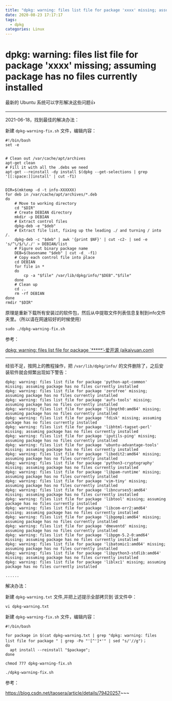 ```yaml
---
title: "dpkg: warning: files list file for package 'xxxx' missing; assuming package has no files currently installed"
date: 2020-08-23 17:17:17
tags:
  - dpkg
categories: Linux
---
```

# dpkg: warning: files list file for package 'xxxx' missing; assuming package has no files currently installed


最新的 Ubuntu 系统可以字形解决这些问题👍

---

2021-06-18，找到最佳的解决办法：

新建 `dpkg-warning-fix.sh` 文件，编辑内容：

```
#!/bin/bash
set -e


# Clean out /var/cache/apt/archives
apt-get clean
# Fill it with all the .debs we need
apt-get --reinstall -dy install $(dpkg --get-selections | grep '[[:space:]]install' | cut -f1)


DIR=$(mktemp -d -t info-XXXXXX)
for deb in /var/cache/apt/archives/*.deb
do
    # Move to working directory
    cd "$DIR"
    # Create DEBIAN directory
    mkdir -p DEBIAN
    # Extract control files
    dpkg-deb -e "$deb"
    # Extract file list, fixing up the leading ./ and turning / into /.
    dpkg-deb -c "$deb" | awk '{print $NF}' | cut -c2- | sed -e 's/^\/$/\/./' > DEBIAN/list
    # Figure out binary package name
    DEB=$(basename "$deb" | cut -d_ -f1)
    # Copy each control file into place
    cd DEBIAN
    for file in *
    do
        cp -a "$file" /var/lib/dpkg/info/"$DEB"."$file"
    done
    # Clean up
    cd ..
    rm -rf DEBIAN
done
rmdir "$DIR"
```

原理是重新下载所有安装过的软件包，然后从中提取文件列表信息复制到info文件夹里。（所以请在网速较好的时候使用）

```shell
sudo ./dpkg-warning-fix.sh
```



参考：

[dpkg: warning: files list file for package `*****’-爱开源 (aikaiyuan.com)](https://www.aikaiyuan.com/9147.html)



---

经验不足，按网上的教程操作，把 `/var/lib/dpkg/info/` 的文件删除了，之后安装软件就会频繁出现如下警告：

```shell
dpkg: warning: files list file for package 'python-apt-common' missing; assuming package has no files currently installed
dpkg: warning: files list file for package 'zerofree' missing; assuming package has no files currently installed
dpkg: warning: files list file for package 'aufs-tools' missing; assuming package has no files currently installed
dpkg: warning: files list file for package 'libnpth0:amd64' missing; assuming package has no files currently installed
dpkg: warning: files list file for package 'fdisk' missing; assuming package has no files currently installed
dpkg: warning: files list file for package 'libhtml-tagset-perl' missing; assuming package has no files currently installed
dpkg: warning: files list file for package 'iputils-ping' missing; assuming package has no files currently installed
dpkg: warning: files list file for package 'ubuntu-advantage-tools' missing; assuming package has no files currently installed
dpkg: warning: files list file for package 'libedit2:amd64' missing; assuming package has no files currently installed
dpkg: warning: files list file for package 'python3-cryptography' missing; assuming package has no files currently installed
dpkg: warning: files list file for package 'libpam-runtime' missing; assuming package has no files currently installed
dpkg: warning: files list file for package 'vim-tiny' missing; assuming package has no files currently installed
dpkg: warning: files list file for package 'libncurses5:amd64' missing; assuming package has no files currently installed
dpkg: warning: files list file for package 'libtool' missing; assuming package has no files currently installed
dpkg: warning: files list file for package 'libcom-err2:amd64' missing; assuming package has no files currently installed
dpkg: warning: files list file for package 'libgomp1:amd64' missing; assuming package has no files currently installed
dpkg: warning: files list file for package 'dmeventd' missing; assuming package has no files currently installed
dpkg: warning: files list file for package 'libpgm-5.2-0:amd64' missing; assuming package has no files currently installed
dpkg: warning: files list file for package 'libatomic1:amd64' missing; assuming package has no files currently installed
dpkg: warning: files list file for package 'libpython3-stdlib:amd64' missing; assuming package has no files currently installed
dpkg: warning: files list file for package 'liblxc1' missing; assuming package has no files currently installed

......
```



解决办法：

新建 `dpkg-warning.txt` 文件,并把上述提示全部拷贝到 该文件中：

```
vi dpkg-warning.txt
```

新建 `dpkg-warning-fix.sh` 文件，编辑内容：

```shell
#!/bin/bash

for package in $(cat dpkg-warning.txt | grep "dpkg: warning: files list file for package " | grep -Po "'[^']*'" | sed "s/'//g")；
do
  apt install --reinstall "$package";
done
```

```shell
chmod 777 dpkg-warning-fix.sh
```

```shell
./dpkg-warning-fix.sh
```



参考：

https://blog.csdn.net/taosera/article/details/79420257~~~



